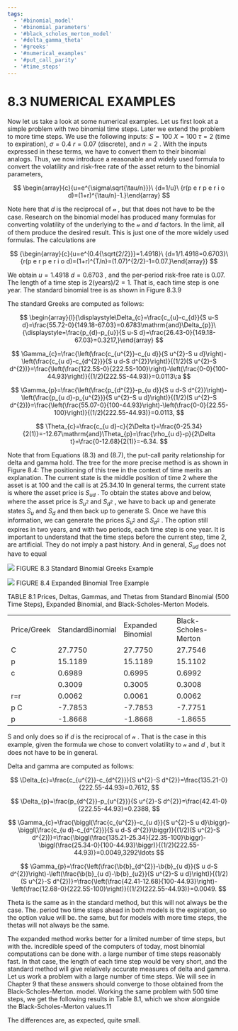 ```yaml
---
tags:
  - '#binomial_model'
  - '#binomial_parameters'
  - '#black_scholes_merton_model'
  - '#delta_gamma_theta'
  - '#greeks'
  - '#numerical_examples'
  - '#put_call_parity'
  - '#time_steps'
---
```

# 8.3 NUMERICAL EXAMPLES

Now let us take a look at some numerical examples. Let us first look at a simple problem with two binomial time steps. Later we extend the problem to more time steps. We use the following inputs: $S=100$ $X=100$ $\tau=2$ (time to expiration), $\sigma=0.4$ $r=0.07$ (discrete), and $n=2$ . With the inputs expressed in these terms, we have to convert them to their binomial analogs. Thus, we now introduce a reasonable and widely used formula to convert the volatility and risk-free rate of the asset return to the binomial parameters,

$$
\begin{array}{c}{u=e^{\sigma\sqrt{\tau/n}}}\ {d=1/u}\ {r(p e r p e r i o d)=(1+r)^{\tau/n}-1.}\end{array}
$$

Note here that $d$ is the reciprocal of $\boldsymbol{\mathscr{u}}$ , but that does not have to be the case. Research on the binomial model has produced many formulas for converting volatility of the underlying to the $\boldsymbol{\mathscr{u}}$ and $d$ factors. In the limit, all of them produce the desired result. This is just one of the more widely used formulas. The calculations are

$$
{\begin{array}{c}{u=e^{0.4{\sqrt{2/2}}}=1.4918}\ {d=1/1.4918=0.6703}\ {r(p e r p e r i o d)=(1+r)^{T/n}=(1.07)^{2/2}-1=0.07.}\end{array}}
$$

We obtain $u=1.4918$ $d=0.6703$ , and the per-period risk-free rate is 0.07. The length of a time step is $2({\mathrm{years}})/2=1.$ That is, each time step is one year. The standard binomial tree is as shown in Figure 8.3.9

The standard Greeks are computed as follows:

$$
\begin{array}{l}{\displaystyle\Delta_{c}=\frac{c_{u}-c_{d}}{S u-S d}=\frac{55.72-0}{149.18-67.03}=0.6783\mathrm{and}\Delta_{p}}\ {\displaystyle=\frac{p_{d}-p_{u}}{S u-S d}=\frac{26.43-0}{149.18-67.03}=0.3217,}\end{array}
$$

$$
\Gamma_{c}=\frac{\left(\frac{c_{u^{2}}-c_{u d}}{S u^{2}-S u d}\right)-\left(\frac{c_{u d}-c_{d^{2}}}{S u d-S d^{2}}\right)}{(1/2)(S u^{2}-S d^{2})}=\frac{\left(\frac{122.5S-0}{222.5S-100}\right)-\left(\frac{0-0}{100-44.93}\right)}{(1/2)(222.5S-44.93)}=0.0113\:a
$$

$$
\Gamma_{p}=\frac{\left(\frac{p_{d^{2}}-p_{u d}}{S u d-S d^{2}}\right)-\left(\frac{p_{u d}-p_{u^{2}}}{S u^{2}-S u d}\right)}{(1/2)(S u^{2}-S d^{2})}=\frac{\left(\frac{55.07-0}{100-44.93}\right)-\left(\frac{0-0}{22.55-100}\right)}{(1/2)(222.55-44.93)}=0.0113,
$$

$$
\Theta_{c}=\frac{c_{u d}-c}{2\Delta t}=\frac{0-25.34}{2(1)}=-12.67\mathrm{and}\Theta_{p}=\frac{\rho_{u d}-p}{2\Delta t}=\frac{0-12.68}{2(1)}=-6.34.
$$

Note that from Equations (8.3) and (8.7), the put-call parity relationship for delta and gamma hold. The tree for the more precise method is as shown in Figure 8.4: The positioning of this tree in the context of time merits an explanation. The current state is the middle position of time 2 where the asset is at 100 and the call is at 25.34.10 In general terms, the current state is where the asset price is $S_{u d}$ . To obtain the states above and below, where the asset price is $S_{u^{2}}$ and $S_{d^{2}}$ , we have to back up and generate states $S_{u}$ and $S_{d}$ and then back up to generate S. Once we have this information, we can generate the prices $S_{u^{2}}$ and $S_{d^{2}}$ . The option still expires in two years, and with two periods, each time step is one year. It is important to understand that the time steps before the current step, time 2, are artificial. They do not imply a past history. And in general, $S_{u d}$ does not have to equal

![](9af3da2495acc7a2c188491f6ae8e47d4d6b58987bb7bdfc315d2002d0b5b08b.jpg)
FIGURE 8.3 Standard Binomial Greeks Example

![](c3d91e8b12b4217aec65cca63bf788288f316c307ce6f70652a5531b1506bc5f.jpg)
FIGURE 8.4 Expanded Binomial Tree Example

TABLE 8.1 Prices, Deltas, Gammas, and Thetas from Standard Binomial (500 Time Steps), Expanded Binomial, and Black-Scholes-Merton Models.


<html><body><table><tr><td>Price/Greek</td><td>StandardBinomial</td><td>Expanded Binomial</td><td>Black-Scholes-Merton</td></tr><tr><td>C</td><td>27.7750</td><td>27.7750</td><td>27.7546</td></tr><tr><td>p</td><td>15.1189</td><td>15.1189</td><td>15.1102</td></tr><tr><td>c</td><td>0.6989</td><td>0.6995</td><td>0.6992</td></tr><tr><td></td><td>0.3009</td><td>0.3005</td><td>0.3008</td></tr><tr><td>r=r</td><td>0.0062</td><td>0.0061</td><td>0.0062</td></tr><tr><td>p C</td><td>-7.7853</td><td>-7.7853</td><td>-7.7751</td></tr><tr><td>p</td><td>-1.8668</td><td>-1.8668</td><td>-1.8655</td></tr></table></body></html>

S and only does so if $d$ is the reciprocal of $\boldsymbol{\mathscr{u}}$ . That is the case in this example, given the formula we chose to convert volatility to $\boldsymbol{\mathscr{u}}$ and $d$ , but it does not have to be in general.

Delta and gamma are computed as follows:

$$
\Delta_{c}=\frac{c_{u^{2}}-c_{d^{2}}}{S u^{2}-S d^{2}}=\frac{135.21-0}{222.55-44.93}=0.7612,
$$

$$
\Delta_{p}=\frac{p_{d^{2}}-p_{u^{2}}}{S u^{2}-S d^{2}}=\frac{42.41-0}{222.55-44.93}=0.2388,
$$

$$
\Gamma_{c}=\frac{\biggl(\frac{c_{u^{2}}-c_{u d}}{S u^{2}-S u d}\biggr)-\biggl(\frac{c_{u d}-c_{d^{2}}}{S u d-S d^{2}}\biggr)}{(1/2)(S u^{2}-S d^{2})}=\frac{\biggl(\frac{135.21-25.34}{22.35-100}\biggr)-\biggl(\frac{25.34-0}{100-44.93}\biggr)}{(1/2)(222.55-44.93)}=0.0049,3292\ldots
$$

$$
\Gamma_{p}=\frac{\left(\frac{\b{b}_{d^{2}}-\b{b}_{u d}}{S u d-S d^{2}}\right)-\left(\frac{\b{b}_{u d}-\b{b}_{u2}}{S u^{2}-S u d}\right)}{(1/2)(S u^{2}-S d^{2})}=\frac{\left(\frac{42.41-12.68}{100-44.93}\right)-\left(\frac{12.68-0}{222.5S-100}\right)}{(1/2)(222.55-44.93)}=0.0049.
$$

Theta is the same as in the standard method, but this will not always be the case. The.
period two time steps ahead in both models is the expiration, so the option value will be.
the same, but for models with more time steps, the thetas will not always be the same.

The expanded method works better for a limited number of time steps, but with the. incredible speed of the computers of today, most binomial computations can be done with. a large number of time steps reasonably fast. In that case, the length of each time step would be very short, and the standard method will give relatively accurate measures of delta and gamma. Let us work a problem with a large number of time steps. We will see in Chapter 9 that these answers should converge to those obtained from the Black-Scholes-Merton. model. Working the same problem with 500 time steps, we get the following results in Table 8.1, which we show alongside the Black-Scholes-Merton values.11

The differences are, as expected, quite small.
